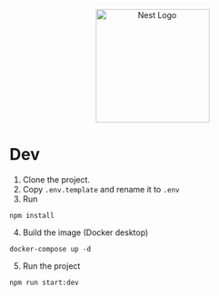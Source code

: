 <p align="center">
  <a href="http://nestjs.com/" target="blank"><img src="https://nestjs.com/img/logo-small.svg" width="200" alt="Nest Logo" /></a>
</p>

# Dev

1. Clone the project.
2. Copy ```.env.template``` and rename it to ```.env```
3. Run 
```
npm install
```
4. Build the image (Docker desktop)
```
docker-compose up -d
```
5. Run the project
```
npm run start:dev
```